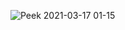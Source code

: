 ![Peek 2021-03-17 01-15](https://user-images.githubusercontent.com/24404274/111374167-d707aa00-86ad-11eb-8bd4-e5b4f43da6d2.gif)
